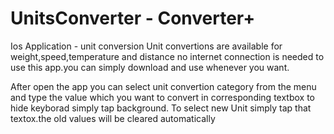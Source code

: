 # UnitsConverter - Converter+
Ios Application - unit conversion
Unit convertions are available for weight,speed,temperature and distance
no internet connection is needed to use this app.you can simply download and use whenever you want.

After open the app you can select unit convertion category from the menu and type the value which you want to convert in corresponding textbox
to hide keyborad simply tap background.
To select new Unit simply tap that textox.the old values will be cleared automatically
